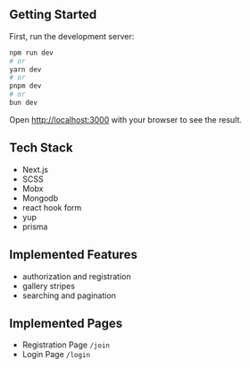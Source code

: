 ## Getting Started

First, run the development server:

```bash
npm run dev
# or
yarn dev
# or
pnpm dev
# or
bun dev
```

Open [http://localhost:3000](http://localhost:3000) with your browser to see the result.


## Tech Stack
- Next.js
- SCSS
- Mobx
- Mongodb
- react hook form
- yup
- prisma

## Implemented Features
- authorization and registration
- gallery stripes
- searching and pagination

## Implemented Pages
 - Registration Page ```/join```
 - Login Page ```/login```
